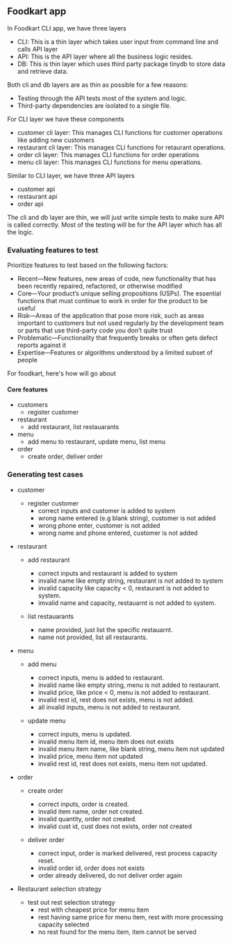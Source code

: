 ## Foodkart app

In Foodkart CLI app, we have three layers

- CLI: This is a thin layer which takes user input from command line and calls API layer
- API: This is the API layer where all the business logic resides.
- DB: This is thin layer which uses third party package tinydb to store data and retrieve data. 

Both cli and db layers are as thin as possible for a few reasons:
- Testing through the API tests most of the system and logic.
- Third-party dependencies are isolated to a single file.

For CLI layer we have these components
- customer cli layer: This manages CLI functions for customer operations like adding new customers
- restaurant cli layer: This manages CLI functions for retaurant operations.
- order cli layer: This manages CLI functions for order operations
- menu cli layer: This manages CLI functions for menu operations.

Similar to CLI layer, we have three API layers
- customer api
- restaurant api
- order api

The cli and db layer are thin, we will just write simple tests to make sure API is called correctly.
Most of the testing will be for the API layer which has all the logic.

### Evaluating features to test

Prioritize features to test based on the following factors:
- Recent—New features, new areas of code, new functionality that has been
recently repaired, refactored, or otherwise modified
- Core—Your product’s unique selling propositions (USPs). The essential
functions that must continue to work in order for the product to be useful
- Risk—Areas of the application that pose more risk, such as areas important to customers but not used regularly by the development team or
parts that use third-party code you don’t quite trust
- Problematic—Functionality that frequently breaks or often gets defect
reports against it
- Expertise—Features or algorithms understood by a limited subset of
people

For foodkart, here's how will go about

#### Core features

- customers
    - register customer
- restaurant
    - add restaurant, list restauarants
- menu
    - add menu to restaurant, update menu, list menu 
- order
    - create order, deliver order

### Generating test cases

- customer
    - register customer
        - correct inputs and customer is added to system
        - wrong name entered (e.g blank string), customer is not added
        - wrong phone enter, customer is not added
        - wrong name and phone entered, customer is not added

- restaurant 
    - add restaurant
        - correct inputs and restaurant is added to system
        - invalid name like empty string, restaurant is not added to system
        - invalid capacity like capacity < 0, restaurant is not added to system.
        - imvalid name and capacity, restauarnt is not added to system.

    - list restauarants
        - name provided, just list the specific restauarnt.
        - name not provided, list all restaurants.

- menu
    - add menu
        - correct inputs, menu is added to restaurant.
        - invalid name like empty string, menu is not added to restaurant.
        - invalid price, like price < 0, menu is not added to restaurant.
        - invalid rest id, rest does not exists, menu is not added.
        - all invalid inputs, menu is not added to restaurant.
    
    - update menu
        - correct inputs, menu is updated.
        - invalid menu item id, menu item does not exists
        - invalid menu item name, like blank string, menu item not updated
        - invalid price, menu item not updated
        - invalid rest id, rest does not exists, menu item not updated.

- order
    - create order
        - correct inputs, order is created.
        - invalid item name, order not created.
        - invalid quantity, order not created.
        - invalid cust id, cust does not exists, order not created
    
    - deliver order
        - correct input, order is marked delivered, rest process capacity reset.
        - invalid order id, order does not exists
        - order already delivered, do not deliver order again

- Restaurant selection strategy
    - test out rest selection strategy
        - rest with cheapest price for menu item
        - rest having same price for menu item, rest with more processing capacity selected
        - no rest found for the menu item, item cannot be served
